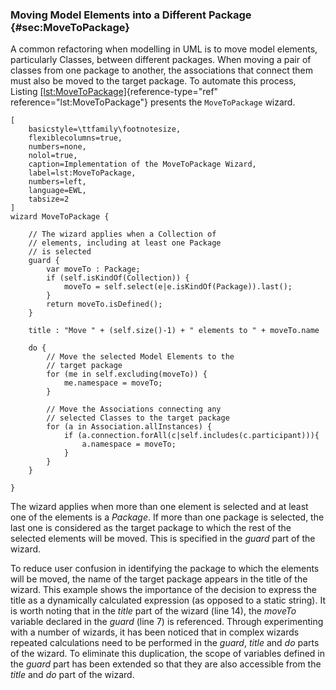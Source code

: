 ### Moving Model Elements into a Different Package {#sec:MoveToPackage}

A common refactoring when modelling in UML is to move model elements,
particularly Classes, between different packages. When moving a pair of
classes from one package to another, the associations that connect them
must also be moved to the target package. To automate this process,
Listing [\[lst:MoveToPackage\]](#lst:MoveToPackage){reference-type="ref"
reference="lst:MoveToPackage"} presents the `MoveToPackage` wizard.

    [
        basicstyle=\ttfamily\footnotesize, 
        flexiblecolumns=true, 
        numbers=none, 
        nolol=true, 
        caption=Implementation of the MoveToPackage Wizard, 
        label=lst:MoveToPackage, 
        numbers=left, 
        language=EWL, 
        tabsize=2
    ]
    wizard MoveToPackage {
        
        // The wizard applies when a Collection of
        // elements, including at least one Package
        // is selected
        guard { 
            var moveTo : Package;
            if (self.isKindOf(Collection)) {
                moveTo = self.select(e|e.isKindOf(Package)).last();
            }
            return moveTo.isDefined();
        }
        
        title : "Move " + (self.size()-1) + " elements to " + moveTo.name
        
        do {
            // Move the selected Model Elements to the
            // target package
            for (me in self.excluding(moveTo)) {
                me.namespace = moveTo;
            }
            
            // Move the Associations connecting any
            // selected Classes to the target package
            for (a in Association.allInstances) {
                if (a.connection.forAll(c|self.includes(c.participant))){
                    a.namespace = moveTo;
                }
            }
        }
        
    }

The wizard applies when more than one element is selected and at least
one of the elements is a *Package*. If more than one package is
selected, the last one is considered as the target package to which the
rest of the selected elements will be moved. This is specified in the
*guard* part of the wizard.

To reduce user confusion in identifying the package to which the
elements will be moved, the name of the target package appears in the
title of the wizard. This example shows the importance of the decision
to express the title as a dynamically calculated expression (as opposed
to a static string). It is worth noting that in the *title* part of the
wizard (line 14), the *moveTo* variable declared in the *guard* (line 7)
is referenced. Through experimenting with a number of wizards, it has
been noticed that in complex wizards repeated calculations need to be
performed in the *guard*, *title* and *do* parts of the wizard. To
eliminate this duplication, the scope of variables defined in the
*guard* part has been extended so that they are also accessible from the
*title* and *do* part of the wizard.
